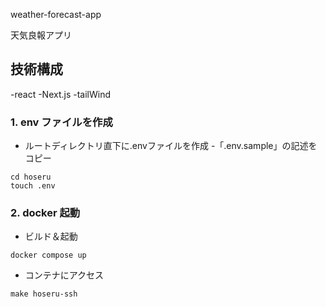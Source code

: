 weather-forecast-app

天気良報アプリ

## 技術構成

-react
-Next.js
-tailWind

### 1. env ファイルを作成

- ルートディレクトリ直下に.envファイルを作成
-「.env.sample」の記述をコピー

```
cd hoseru
touch .env
```

### 2. docker 起動
- ビルド＆起動

```
docker compose up
```

- コンテナにアクセス

```
make hoseru-ssh
```
